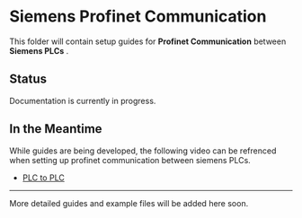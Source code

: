 # Siemens Profinet Communication

This folder will contain setup guides for **Profinet Communication** between **Siemens PLCs** .

## Status

Documentation is currently in progress.

## In the Meantime

While guides are being developed, the following video can be refrenced when setting up profinet communication between siemens PLCs.

- [PLC to PLC](https://www.youtube.com/watch?v=jylzNqeAE3E)

---

More detailed guides and example files will be added here soon.
